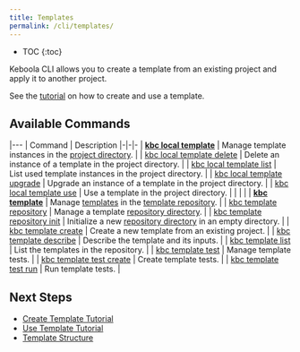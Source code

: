 ```yaml
---
title: Templates
permalink: /cli/templates/
---
```


* TOC
{:toc}

Keboola CLI allows you to create a template from an existing project and apply it to another project.

See the [tutorial](/cli/templates/tutorial/) on how to create and use a template.

## Available Commands

|---
| Command | Description
|-|-|-
| **[kbc local template](/cli/commands/local/template/)** | Manage template instances in the [project directory](/cli/structure/). |
| [kbc local template delete](/cli/commands/local/template/delete/) | Delete an instance of a template in the project directory. |
| [kbc local template list](/cli/commands/local/template/list/) | List used template instances in the project directory. |
| [kbc local template upgrade](/cli/commands/local/template/upgrade/) | Upgrade an instance of a template in the project directory. |
| [kbc local template use](/cli/commands/local/template/use/) | Use a template in the project directory. |
| | |
| **[kbc template](/cli/commands/template/)** | Manage [templates](/cli/templates/structure/#template) in the [template repository](/cli/templates/structure/#repository). |
| [kbc template repository](/cli/commands/template/repository/) | Manage a template [repository directory](/cli/templates/structure/). |
| [kbc template repository init](/cli/commands/template/repository/init/) | Initialize a new [repository directory](/cli/templates/structure/#repository) in an empty directory. |
| [kbc template create](/cli/commands/template/create/) | Create a new template from an existing project. |
| [kbc template describe](/cli/commands/template/describe/) | Describe the template and its inputs. |
| [kbc template list](/cli/commands/template/list/) | List the templates in the repository. |
| [kbc template test](/cli/commands/template/test/) | Manage template tests. |
| [kbc template test create](/cli/commands/template/test/create/) | Create template tests. |
| [kbc template test run](/cli/commands/template/test/run/) | Run template tests. |



## Next Steps
- [Create Template Tutorial](/cli/templates/tutorial/)
- [Use Template Tutorial](/cli/templates/tutorial/#use-template)
- [Template Structure](/cli/templates/structure/)
